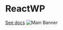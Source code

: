 # ReactWP

[See docs](https://docs.reactwp.com)
![Main Banner](https://reactwp.com/github-image/banner-black.jpg)